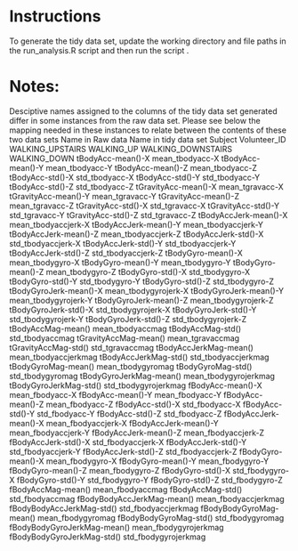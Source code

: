 # Instructions 
To generate the tidy data set, update the working directory and file paths in the run_analysis.R script and then run the script  .

# Notes:
Desciptive names assigned to the columns of the tidy data set generated differ in some instances from the raw data set. Please see below the mapping needed in these instances to relate between the contents of these two data sets
Name in Raw data                   Name in tidy data set
Subject                              Volunteer_ID
WALKING_UPSTAIRS                     WALKING_UP
WALKING_DOWNSTAIRS                   WALKING_DOWN 
tBodyAcc-mean()-X			                 mean_tbodyacc-X
tBodyAcc-mean()-Y			                 mean_tbodyacc-Y
tBodyAcc-mean()-Z			                 mean_tbodyacc-Z
tBodyAcc-std()-X			                  std_tbodyacc-X
tBodyAcc-std()-Y			                  std_tbodyacc-Y
tBodyAcc-std()-Z			                  std_tbodyacc-Z
tGravityAcc-mean()-X			              mean_tgravacc-X
tGravityAcc-mean()-Y			              mean_tgravacc-Y
tGravityAcc-mean()-Z			              mean_tgravacc-Z
tGravityAcc-std()-X			               std_tgravacc-X
tGravityAcc-std()-Y			               std_tgravacc-Y
tGravityAcc-std()-Z			               std_tgravacc-Z
tBodyAccJerk-mean()-X			             mean_tbodyaccjerk-X
tBodyAccJerk-mean()-Y			             mean_tbodyaccjerk-Y
tBodyAccJerk-mean()-Z			             mean_tbodyaccjerk-Z
tBodyAccJerk-std()-X			              std_tbodyaccjerk-X
tBodyAccJerk-std()-Y			              std_tbodyaccjerk-Y
tBodyAccJerk-std()-Z			              std_tbodyaccjerk-Z
tBodyGyro-mean()-X			                mean_tbodygyro-X
tBodyGyro-mean()-Y			                mean_tbodygyro-Y
tBodyGyro-mean()-Z			                mean_tbodygyro-Z
tBodyGyro-std()-X			                 std_tbodygyro-X
tBodyGyro-std()-Y			                 std_tbodygyro-Y
tBodyGyro-std()-Z			                 std_tbodygyro-Z
tBodyGyroJerk-mean()-X			            mean_tbodygyrojerk-X
tBodyGyroJerk-mean()-Y			            mean_tbodygyrojerk-Y
tBodyGyroJerk-mean()-Z			            mean_tbodygyrojerk-Z
tBodyGyroJerk-std()-X			             std_tbodygyrojerk-X
tBodyGyroJerk-std()-Y			             std_tbodygyrojerk-Y
tBodyGyroJerk-std()-Z			             std_tbodygyrojerk-Z
tBodyAccMag-mean()			                mean_tbodyaccmag
tBodyAccMag-std()			                 std_tbodyaccmag
tGravityAccMag-mean()			             mean_tgravaccmag
tGravityAccMag-std()			              std_tgravaccmag
tBodyAccJerkMag-mean()			            mean_tbodyaccjerkmag
tBodyAccJerkMag-std()			             std_tbodyaccjerkmag
tBodyGyroMag-mean()			               mean_tbodygyromag
tBodyGyroMag-std()			                std_tbodygyromag
tBodyGyroJerkMag-mean()			           mean_tbodygyrojerkmag
tBodyGyroJerkMag-std()			            std_tbodygyrojerkmag
fBodyAcc-mean()-X			                 mean_fbodyacc-X
fBodyAcc-mean()-Y			                 mean_fbodyacc-Y
fBodyAcc-mean()-Z			                 mean_fbodyacc-Z
fBodyAcc-std()-X			                  std_fbodyacc-X
fBodyAcc-std()-Y			                  std_fbodyacc-Y
fBodyAcc-std()-Z			                  std_fbodyacc-Z
fBodyAccJerk-mean()-X			             mean_fbodyaccjerk-X
fBodyAccJerk-mean()-Y			             mean_fbodyaccjerk-Y
fBodyAccJerk-mean()-Z			             mean_fbodyaccjerk-Z
fBodyAccJerk-std()-X			              std_fbodyaccjerk-X
fBodyAccJerk-std()-Y			              std_fbodyaccjerk-Y
fBodyAccJerk-std()-Z			              std_fbodyaccjerk-Z
fBodyGyro-mean()-X			                mean_fbodygyro-X
fBodyGyro-mean()-Y			                mean_fbodygyro-Y
fBodyGyro-mean()-Z			                mean_fbodygyro-Z
fBodyGyro-std()-X			                 std_fbodygyro-X
fBodyGyro-std()-Y			                 std_fbodygyro-Y
fBodyGyro-std()-Z			                 std_fbodygyro-Z
fBodyAccMag-mean()			                mean_fbodyaccmag
fBodyAccMag-std()			                 std_fbodyaccmag
fBodyBodyAccJerkMag-mean()			        mean_fbodyaccjerkmag
fBodyBodyAccJerkMag-std()			         std_fbodyaccjerkmag
fBodyBodyGyroMag-mean()			           mean_fbodygyromag
fBodyBodyGyroMag-std()			            std_fbodygyromag
fBodyBodyGyroJerkMag-mean()			       mean_fbodygyrojerkmag
fBodyBodyGyroJerkMag-std()			        std_fbodygyrojerkmag

